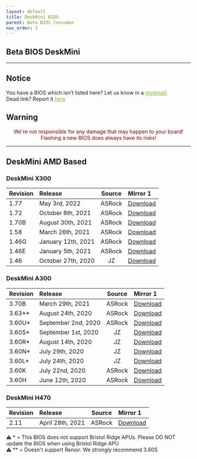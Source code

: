 ```yaml
---
layout: default
title: DeskMini BIOS
parent: Beta BIOS Consumer
nav_order: 3
---
```

## Beta BIOS DeskMini

***

## Notice
You have a BIOS which isn't listed here? Let us know in a <a style="color:#79bd28" href="https://www.reddit.com/message/compose?to=%2Fr%2FASRock" target="_blank">modmail!</a>  
Dead link? Report it <a style="color:#79bd28" href="https://forms.gle/ApqAN72vS6sxzFnm7" target="_blank">here</a>  

## Warning
<p style="color:#840000;text-align:center">We're not responsible for any damage that may happen to your board! Flashing a new BIOS does always have its risks!</p>

***

## **DeskMini AMD Based**

### **DeskMini X300**

Revision|Release|Source|Mirror 1
:--|:--|:--:|:--
1.77|May 3rd, 2022|ASRock|[Download](https://drive.google.com/file/d/1MHPrIaG9lARPAD1Bgsr8zEUYZYFoB3GH/view?usp=sharing)
1.72|October 8th, 2021|ASRock|[Download](https://drive.google.com/file/d/1M5ZrIHDw1o4m_X2FGJoah1rIVmWqC05r/view?usp=sharing)
1.70B|August 30th, 2021|ASRock|[Download](https://drive.google.com/file/d/1TcClu7PVu9SUe2_ZXvrx7r7iBSqlyRu3/view?usp=sharing)
1.58|March 26th, 2021|ASRock|[Download](https://drive.google.com/file/d/1mIfZlW7Tm808C1UxX0vz543LUpMscQfB/view?usp=sharing)
1.46G|January 12th, 2021|ASRock|[Download](https://drive.google.com/file/d/1eFmQtv1DoazaYMk1GRR0SYBEU3EW10HQ/view?usp=sharing)
1.46E|January 5th, 2021|ASRock|[Download](https://drive.google.com/file/d/1nXuh4wK1JTVosSFiJG8xZq9H-st02RcA/view?usp=sharing)
1.46|October 27th, 2020|JZ|[Download](https://drive.google.com/file/d/1wPcvbiF2YEvAbaFBT01umvVjSy19H_Bg/view?usp=sharing)

### **DeskMini A300**

Revision|Release|Source|Mirror 1
:--|:--|:--:|:--
3.70B|March 29th, 2021|ASRock|[Download](https://drive.google.com/file/d/1-KZaOi7p-HRQrJXmEC0r4oGGG0kRAtsz/view?usp=sharing)
3.63**|August 24th, 2020|ASRock|[Download](https://drive.google.com/file/d/1u-o0iPc1isO7L7Na-0qjAad7O0oxvNN_/view?usp=sharing)
3.60U*|September 2nd, 2020|ASRock|[Download](https://drive.google.com/file/d/1gXsieXivS5ZcD1jXWA9OzBF73mpZtp4W/view?usp=sharing)
3.60S*|September 1st, 2020|JZ|[Download](https://drive.google.com/file/d/1JCPdLWH9ztrcAHMj47e2gVwzr0brrJIJ/view?usp=sharing)
3.60R*|August 14th, 2020|JZ|[Download](https://drive.google.com/file/d/1kPVqnIFTBa4lBtw-735KYDLj52_-NR4S/view?usp=sharing)
3.60N*|July 29th, 2020|JZ|[Download](https://drive.google.com/file/d/16O0_w0YZrkckw0IFxdcJ4uQm-gh3Wgsj/view?usp=sharing)
3.60L*|July 24th, 2020|JZ|[Download](https://drive.google.com/file/d/1ORFJm5TEydCK0CEkCFBmczKYbk8LHexr/view?usp=sharing)
3.60K|July 22nd, 2020|ASRock|[Download](https://drive.google.com/file/d/1sdOxp10KtBnguoKSvqpb3p-cdY1gAAvl/view?usp=sharing)
3.60H|June 12th, 2020|ASRock|[Download](https://drive.google.com/file/d/1qZ7miy1JYVCyKgk3QlmEx2HApvoqMQ_n/view?usp=sharing)

### **DeskMini H470**

Revision|Release|Source|Mirror 1
:--|:--|:--:|:--
2.11|April 28th, 2021|ASRock|[Download](https://drive.google.com/file/d/1jer3VGzPD8UuR6Pig-WnnbfKFCIJqE1B/view?usp=sharing)

<p>
    ⚠️ *    = This BIOS does not support Bristol Ridge APUs. Please DO NOT update the BIOS when using Bristol Ridge APU<br>
    ⚠️ **   = Doesn't support Renoir. We strongly recommend 3.60S
</p>
